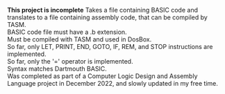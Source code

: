 **This project is incomplete**
Takes a file containing BASIC code and translates to a file containing assembly code, that can be compiled by TASM.  
BASIC code file must have a .b extension.  
Must be compiled with TASM and used in DosBox.  
So far, only LET, PRINT, END, GOTO, IF, REM, and STOP instructions are implemented.  
So far, only the '=' operator is implemented.  
Syntax matches Dartmouth BASIC.  
Was completed as part of a Computer Logic Design and Assembly Language project in December 2022, and slowly updated in my free time.  
